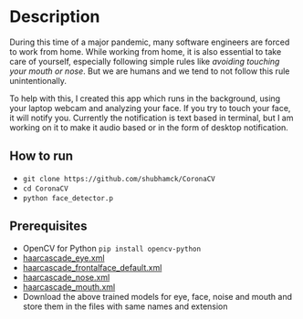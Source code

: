 # Description
During this time of a major pandemic, many software engineers are forced to work from home. While working from home, it is also essential to take care of yourself, especially following simple rules like *avoiding touching your mouth or nose*. But we are humans and we tend to not follow this rule unintentionally.

To help with this, I created this app which runs in the background, using your laptop webcam and analyzing your face. If you try to touch your face, it will notify you. Currently the notification is text based in terminal, but I am working on it to make it audio based or in the form of desktop notification.

## How to run
* `git clone https://github.com/shubhamck/CoronaCV`
* `cd CoronaCV`
* `python face_detector.p`

## Prerequisites
* OpenCV for Python `pip install opencv-python`
* [haarcascade_eye.xml](https://github.com/opencv/opencv/blob/master/data/haarcascades/haarcascade_eye.xml)
* [haarcascade_frontalface_default.xml](https://github.com/opencv/opencv/blob/master/data/haarcascades/haarcascade_frontalface_default.xml)
* [haarcascade_nose.xml](https://github.com/sightmachine/SimpleCV/blob/master/SimpleCV/Features/HaarCascades/nose.xml)
* [haarcascade_mouth.xml](https://github.com/sightmachine/SimpleCV/blob/master/SimpleCV/Features/HaarCascades/mouth.xml)
* Download the above trained models for eye, face, noise and mouth and store them in the files with same names and extension
